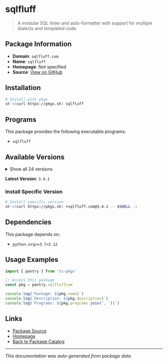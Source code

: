 # sqlfluff

> A modular SQL linter and auto-formatter with support for multiple dialects and templated code.

## Package Information

- **Domain**: `sqlfluff.com`
- **Name**: `sqlfluff`
- **Homepage**: Not specified
- **Source**: [View on GitHub](https://github.com/pkgxdev/pantry/tree/main/projects/sqlfluff.com/package.yml)

## Installation

```bash
# Install with pkgx
sh <(curl https://pkgx.sh) sqlfluff
```

## Programs

This package provides the following executable programs:

- `sqlfluff`

## Available Versions

<details>
<summary>Show all 24 versions</summary>

- `3.4.1`, `3.4.0`, `3.3.1`, `3.3.0`, `3.2.5`
- `3.2.4`, `3.2.3`, `3.2.2`, `3.2.1`, `3.2.0`
- `3.1.1`, `3.1.0`, `3.0.7`, `3.0.6`, `3.0.5`
- `3.0.4`, `3.0.3`, `3.0.2`, `3.0.1`, `3.0.0`
- `2.3.5`, `2.3.4`, `2.3.3`, `2.3.2`

</details>

**Latest Version**: `3.4.1`

### Install Specific Version

```bash
# Install specific version
sh <(curl https://pkgx.sh) +sqlfluff.com@3.4.1 -- $SHELL -i
```

## Dependencies

This package depends on:

- `python.org>=3.7<3.12`

## Usage Examples

```typescript
import { pantry } from 'ts-pkgx'

// Access this package
const pkg = pantry.sqlfluffcom

console.log(`Package: ${pkg.name}`)
console.log(`Description: ${pkg.description}`)
console.log(`Programs: ${pkg.programs.join(', ')}`)
```

## Links

- [Package Source](https://github.com/pkgxdev/pantry/tree/main/projects/sqlfluff.com/package.yml)
- [Homepage](#)
- [Back to Package Catalog](../package-catalog.md)

---

*This documentation was auto-generated from package data.*
